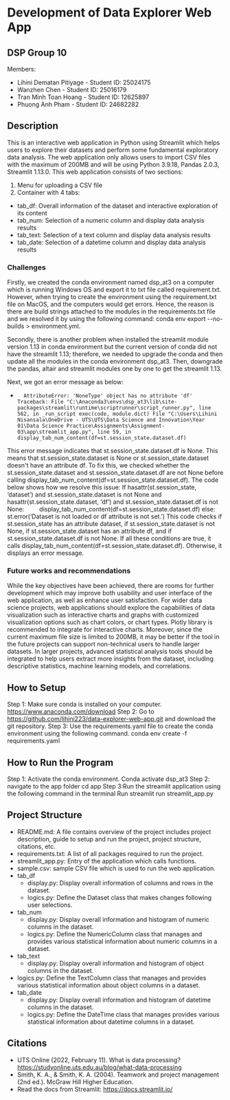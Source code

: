 # Development of Data Explorer Web App

## DSP Group 10

Members:

- Lihini Dematan Pitiyage - Student ID: 25024175
- Wanzhen Chen - Student ID: 25016179
- Tran Minh Toan Hoang - Student ID: 12625897
- Phuong Anh Pham - Student ID: 24682282


## Description
This is an interactive web application in Python using Streamlit which helps users to explore their datasets and perform some fundamental exploratory data analysis. The web application only allows users to import CSV files with the maximum of 200MB and will be using Python 3.9.18, Pandas 2.0.3, Streamlit 1.13.0.
This web application consists of two sections:

1. Menu for uploading a CSV file
2. Container with 4 tabs:
- tab_df: Overall information of the dataset and interactive exploration of its content
- tab_num: Selection of a numeric column and display data analysis results
- tab_text: Selection of a text column and display data analysis results
- tab_date: Selection of a datetime column and display data analysis results

### Challenges
Firstly, we created the conda environment named dsp_at3 on a computer which is running Windows OS and export it to txt file called requirement.txt. However, when trying to create the environment using the requirement.txt file on MacOS, and the computers would get errors. Hence, the reason is there are build strings attached to the modules in the requirements.txt file and we resolved it by using the following command: conda env export --no-builds > environment.yml.

Secondly, there is another problem when installed the streamlit module version 1.13 in conda environment but the current version of conda did not have the streamlit 1.13; therefore, we needed to upgrade the conda and then update all the modules in the conda environment dsp_at3. Then, downgrade the pandas, altair and streamlit modules one by one to get the streamlit 1.13.

Next, we got an error message as below:
* 		AttributeError: 'NoneType' object has no attribute 'df' Traceback: File "C:\Anaconda3\envs\dsp_at3\lib\site-packages\streamlit\runtime\scriptrunner\script_runner.py", line 562, in _run_script exec(code, module.dict) File "C:\Users\Lihini Nisansala\OneDrive - UTS\UTS\Data Science and Innovation\Year 01\Data Science Practice\Assignments\Assignment-03\app\streamlit_app.py", line 59, in display_tab_num_content(df=st.session_state.dataset.df)
This error message indicates that st.session_state.dataset.df is None. This means that st.session_state.dataset is None or st.session_state.dataset doesn't have an attribute df. To fix this, we checked whether the st.session_state.dataset and st.session_state.dataset.df are not None before calling display_tab_num_content(df=st.session_state.dataset.df). The code below shows how we resolve this issue:
If hasattr(st.session_state, ‘dataset’) and st.session_state.dataset is not None and hasattr(st.session_state.dataset, ‘df’) and st.session_state.dataset.df is not None:
        display_tab_num_content(df=st.session_state.dataset.df)
else:
st.error(‘Dataset is not loaded or df attribute is not set.’)
This code checks if st.session_state has an attribute dataset, if st.session_state.dataset is not None, if st.session_state.dataset has an attribute df, and if st.session_state.dataset.df is not None. If all these conditions are true, it calls display_tab_num_content(df=st.session_state.dataset.df). Otherwise, it displays an error message.

### Future works and recommendations
While the key objectives have been achieved, there are rooms for further development which may improve both usability and user interface of the web application, as well as enhance user satisfaction. For wider data science projects, web applications should explore the capabilities of data visualization such as interactive charts and graphs with customized visualization options such as chart colors, or chart types. Plotly library is recommended to integrate for interactive charts. Moreover, since the current maximum file size is limited to 200MB, it may be better if the tool in the future projects can support non-technical users to handle larger datasets. In larger projects, advanced statistical analysis tools should be integrated to help users extract more insights from the dataset, including descriptive statistics, machine learning models, and correlations.

## How to Setup
Step 1:  Make sure conda is installed on your computer. 
https://www.anaconda.com/download
Step 2: Go to https://github.com/lihini223/data-explorer-web-app.git and download the git repository.
Step 3: Use the requirements.yaml file to create the conda environment using the following command.
conda env create -f requirements.yaml

## How to Run the Program
Step 1:  Activate the conda environment.
            Conda activate dsp_at3
Step 2: navigate to the app folder
            cd app
Step 3:Run the streamlit application using the following command in the terminal
            Run streamlit run streamlit_app.py

## Project Structure
- README.md: A file contains overview of the project includes project description, guide to setup and run the project, project structure, citations, etc.
- requirements.txt: A list of all packages required to run the project.
- streamlit_app.py: Entry of the application which calls functions.
- sample.csv: sample CSV file which is used to run the web application.
- tab_df
  - display.py: Display overall information of columns and rows in the dataset.
  - logics.py: Define the Dataset class that makes changes following user selections.
- tab_num
  - display.py: Display overall information and histogram of numeric columns in the dataset.
  - logics.py: Define the NumericColumn class that manages and provides various statistical information about numeric columns in a dataset.
- tab_text
  - display.py: Display overall information and histogram of object columns in the dataset.
 - logics.py: Define the TextColumn class that manages and provides various statistical information about object columns in a dataset.
- tab_date
  - display.py: Display overall information and histogram of datetime columns in the dataset.
  - logics.py: Define the DateTime class that manages provides various statistical information about datetime columns in a dataset.

## Citations
- UTS Online (2022, February 11). What is data processing? https://studyonline.uts.edu.au/blog/what-data-processing
- Smith, K. A., & Smith, K. A. (2004). Teamwork and project management (2nd ed.). McGraw Hill Higher Education.
- Read the docs from Streamlit: https://docs.streamlit.io/


